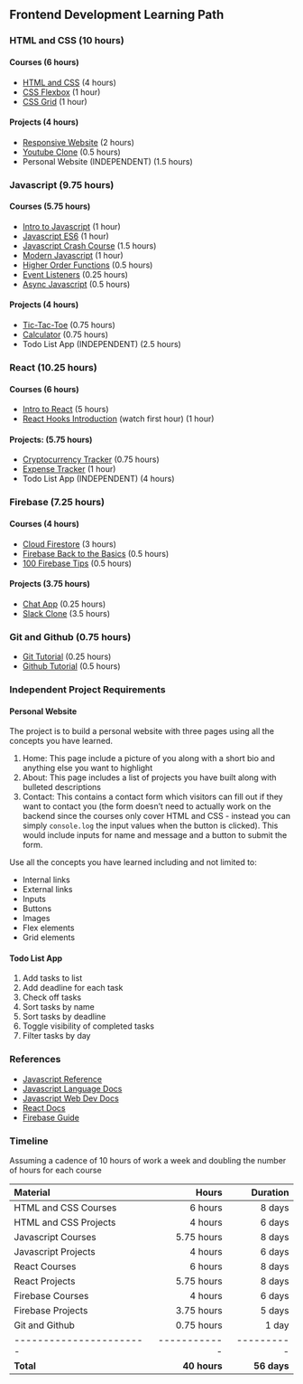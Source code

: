 ## Frontend Development Learning Path

### HTML and CSS (10 hours)

#### Courses (6 hours)

* [HTML and CSS](https://scrimba.com/course/ghtmlcss) (4 hours)
* [CSS Flexbox](https://scrimba.com/course/gflexbox) (1 hour)
* [CSS Grid](https://scrimba.com/learn/R8PTE) (1 hour)

#### Projects (4 hours)

* [Responsive Website](https://www.youtube.com/watch?v=p0bGHP-PXD4) (2 hours)
* [Youtube Clone](https://www.youtube.com/watch?v=rhPSo4_Tgi0) (0.5 hours)
* Personal Website (INDEPENDENT) (1.5 hours)

### Javascript (9.75 hours)

#### Courses (5.75 hours)

* [Intro to Javascript](https://scrimba.com/course/gintrotojavascript) (1 hour)
* [Javascript ES6](https://scrimba.com/course/gintrotoes6) (1 hour)
* [Javascript Crash Course](https://www.youtube.com/watch?v=hdI2bqOjy3c) (1.5 hours)
* [Modern Javascript](https://scrimba.com/learn/es6) (1 hour)
* [Higher Order Functions](https://www.youtube.com/watch?v=rRgD1yVwIvE) (0.5 hours)
* [Event Listeners](https://www.youtube.com/watch?v=jrI0WFCCLWY) (0.25 hours)
* [Async Javascript](https://www.youtube.com/watch?v=PoRJizFvM7s) (0.5 hours)

#### Projects (4 hours)

* [Tic-Tac-Toe](https://www.youtube.com/watch?v=Y-GkMjUZsmM) (0.75 hours)
* [Calculator](https://www.youtube.com/watch?v=j59qQ7YWLxw) (0.75 hours)
* Todo List App (INDEPENDENT) (2.5 hours)

### React (10.25 hours)

#### Courses (6 hours)

* [Intro to React](https://scrimba.com/course/glearnreact) (5 hours)
* [React Hooks Introduction](https://reactjs.org/docs/hooks-intro.html) (watch first hour) (1 hour)

#### Projects: (5.75 hours)

* [Cryptocurrency Tracker](https://www.youtube.com/watch?v=9ohK7CapmIs) (0.75 hours)
* [Expense Tracker](https://www.youtube.com/watch?v=XuFDcZABiDQ) (1 hour)
* Todo List App (INDEPENDENT) (4 hours)

### Firebase (7.25 hours)

#### Courses (4 hours)

* [Cloud Firestore](https://www.youtube.com/watch?v=v_hR4K4auoQ&list=PLl-K7zZEsYLluG5MCVEzXAQ7ACZBCuZgZ) (3 hours)
* [Firebase Back to the Basics](https://www.youtube.com/watch?v=q5J5ho7YUhA) (0.5 hours)
* [100 Firebase Tips](https://www.youtube.com/watch?v=iWEgpdVSZyg) (0.5 hours)

#### Projects (3.75 hours)

* [Chat App](https://www.youtube.com/watch?v=zQyrwxMPm88) (0.25 hours)
* [Slack Clone](https://www.youtube.com/watch?v=QiTq5WrWoJw) (3.5 hours)

### Git and Github (0.75 hours)

* [Git Tutorial](https://www.youtube.com/watch?v=USjZcfj8yxE) (0.25 hours)
* [Github Tutorial](https://www.youtube.com/watch?v=nhNq2kIvi9s) (0.5 hours)

### Independent Project Requirements

#### Personal Website

The project is to build a personal website with three pages using all the concepts you have learned.

1. Home: This page include a picture of you along with a short bio and anything else you want to highlight
2. About: This page includes a list of projects you have built along with bulleted descriptions
3. Contact: This contains a contact form which visitors can fill out if they want to contact you (the form doesn’t need to actually work on the backend since the courses only cover HTML and CSS - instead you can simply `console.log` the input values when the button is clicked). This would include inputs for name and message and a button to submit the form.

Use all the concepts you have learned including and not limited to:

* Internal links
* External links
* Inputs
* Buttons
* Images
* Flex elements
* Grid elements

#### Todo List App

1. Add tasks to list
2. Add deadline for each task
3. Check off tasks
4. Sort tasks by name
5. Sort tasks by deadline
6. Toggle visibility of completed tasks
7. Filter tasks by day

### References

* [Javascript Reference](https://developer.mozilla.org/en-US/docs/Web/JavaScript/Reference)
* [Javascript Language Docs](https://developer.mozilla.org/en-US/docs/Web/JavaScript/Guide)
* [Javascript Web Dev Docs](https://developer.mozilla.org/en-US/docs/Learn)
* [React Docs](https://reactjs.org/docs/getting-started.html)
* [Firebase Guide](https://firebase.google.com/docs/guides)

### Timeline

Assuming a cadence of 10 hours of work a week and doubling the number of hours for each course

| Material                |        Hours |    Duration |
|:------------------------|-------------:|------------:|
| HTML and CSS Courses    |      6 hours |      8 days |
| HTML and CSS Projects   |      4 hours |      6 days |
| Javascript Courses      |   5.75 hours |      8 days |
| Javascript Projects     |      4 hours |      6 days |
| React Courses           |      6 hours |      8 days |
| React Projects          |   5.75 hours |      8 days |
| Firebase Courses        |      4 hours |      6 days |
| Firebase Projects       |   3.75 hours |      5 days |
| Git and Github          |   0.75 hours |       1 day |
| ----------------------- | ------------ |  ---------- |
| **Total**               | **40 hours** | **56 days** |
